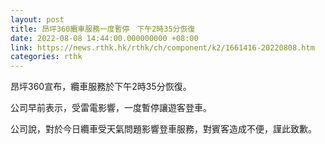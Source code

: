 ```yaml
---
layout: post
title: 昂坪360纜車服務一度暫停　下午2時35分恢復
date: 2022-08-08 14:44:00.000000000 +08:00
link: https://news.rthk.hk/rthk/ch/component/k2/1661416-20220808.htm
categories: rthk
---
```


昂坪360宣布，纜車服務於下午2時35分恢復。

公司早前表示，受雷電影響，一度暫停讓遊客登車。

公司說，對於今日纜車受天氣問題影響登車服務，對賓客造成不便，謹此致歉。
